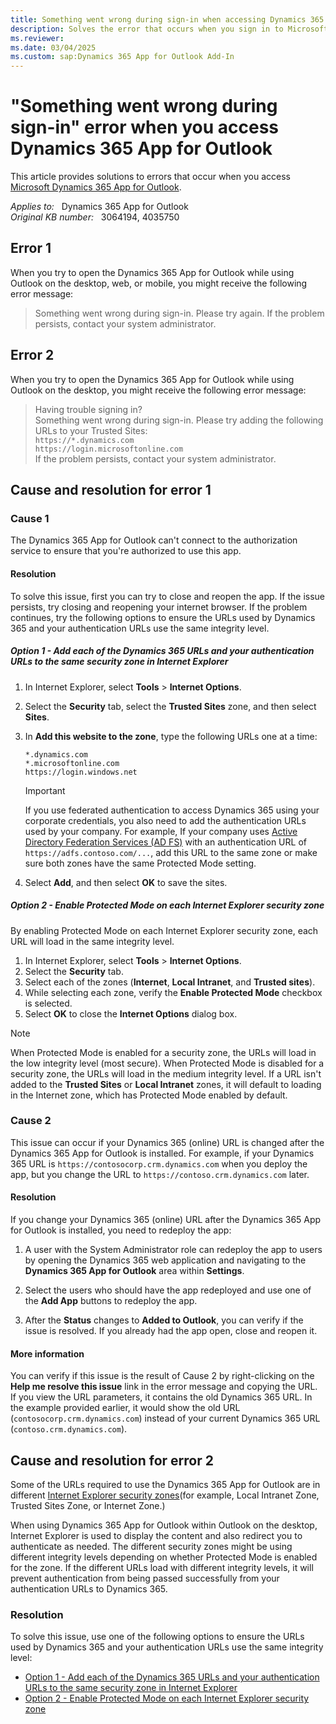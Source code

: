 ```yaml
---
title: Something went wrong during sign-in when accessing Dynamics 365 App for Outlook
description: Solves the error that occurs when you sign in to Microsoft Dynamics 365 App for Outlook.
ms.reviewer: 
ms.date: 03/04/2025
ms.custom: sap:Dynamics 365 App for Outlook Add-In
---
```

# "Something went wrong during sign-in" error when you access Dynamics 365 App for Outlook

This article provides solutions to errors that occur when you access [Microsoft Dynamics 365 App for Outlook](/dynamics365/outlook-app/overview).

_Applies to:_ &nbsp; Dynamics 365 App for Outlook  
_Original KB number:_ &nbsp; 3064194, 4035750

## Error 1

When you try to open the Dynamics 365 App for Outlook while using Outlook on the desktop, web, or mobile, you might receive the following error message:

> Something went wrong during sign-in. Please try again. If the problem persists, contact your system administrator.

## Error 2

When you try to open the Dynamics 365 App for Outlook while using Outlook on the desktop, you might receive the following error message:

> Having trouble signing in?  
> Something went wrong during sign-in. Please try adding the following URLs to your Trusted Sites:  
> `https://*.dynamics.com`  
> `https://login.microsoftonline.com`  
> If the problem persists, contact your system administrator.

## Cause and resolution for error 1

### Cause 1

The Dynamics 365 App for Outlook can't connect to the authorization service to ensure that you're authorized to use this app.

#### Resolution

To solve this issue, first you can try to close and reopen the app. If the issue persists, try closing and reopening your internet browser. If the problem continues, try the following options to ensure the URLs used by Dynamics 365 and your authentication URLs use the same integrity level.

##### Option 1 - Add each of the Dynamics 365 URLs and your authentication URLs to the same security zone in Internet Explorer

1. In Internet Explorer, select **Tools** > **Internet Options**.
2. Select the **Security** tab, select the **Trusted Sites** zone, and then select **Sites**.
3. In **Add this website to the zone**, type the following URLs one at a time:

    `*.dynamics.com`  
    `*.microsoftonline.com`  
    `https://login.windows.net`  

    > [!IMPORTANT]
    > If you use federated authentication to access Dynamics 365 using your corporate credentials, you also need to add the authentication URLs used by your company. For example, If your company uses [Active Directory Federation Services (AD FS)](/windows-server/identity/ad-fs/ad-fs-overview) with an authentication URL of `https://adfs.contoso.com/...`, add this URL to the same zone or make sure both zones have the same Protected Mode setting.  

4. Select **Add**, and then select **OK** to save the sites.

##### Option 2 - Enable Protected Mode on each Internet Explorer security zone

By enabling Protected Mode on each Internet Explorer security zone, each URL will load in the same integrity level.

1. In Internet Explorer, select **Tools** > **Internet Options**.
2. Select the **Security** tab.
3. Select each of the zones (**Internet**, **Local Intranet**, and **Trusted sites**).
4. While selecting each zone, verify the **Enable Protected Mode** checkbox is selected.
5. Select **OK** to close the **Internet Options** dialog box.

> [!NOTE]
> When Protected Mode is enabled for a security zone, the URLs will load in the low integrity level (most secure). When Protected Mode is disabled for a security zone, the URLs will load in the medium integrity level. If a URL isn't added to the **Trusted Sites** or **Local Intranet** zones, it will default to loading in the Internet zone, which has Protected Mode enabled by default.

### Cause 2

This issue can occur if your Dynamics 365 (online) URL is changed after the Dynamics 365 App for Outlook is installed. For example, if your Dynamics 365 URL is `https://contosocorp.crm.dynamics.com` when you deploy the app, but you change the URL to `https://contoso.crm.dynamics.com` later.

#### Resolution

If you change your Dynamics 365 (online) URL after the Dynamics 365 App for Outlook is installed, you need to redeploy the app:

1. A user with the System Administrator role can redeploy the app to users by opening the Dynamics 365 web application and navigating to the **Dynamics 365 App for Outlook** area within **Settings**.

1. Select the users who should have the app redeployed and use one of the **Add App** buttons to redeploy the app.

1. After the **Status** changes to **Added to Outlook**, you can verify if the issue is resolved. If you already had the app open, close and reopen it.

#### More information

You can verify if this issue is the result of Cause 2 by right-clicking on the **Help me resolve this issue** link in the error message and copying the URL. If you view the URL parameters, it contains the old Dynamics 365 URL. In the example provided earlier, it would show the old URL (`contosocorp.crm.dynamics.com`) instead of your current Dynamics 365 URL (`contoso.crm.dynamics.com`).

## Cause and resolution for error 2

Some of the URLs required to use the Dynamics 365 App for Outlook are in different [Internet Explorer security zones](/previous-versions/windows/internet-explorer/ie-developer/platform-apis/ms537183(v=vs.85))(for example, Local Intranet Zone, Trusted Sites Zone, or Internet Zone.)

When using Dynamics 365 App for Outlook within Outlook on the desktop, Internet Explorer is used to display the content and also redirect you to authenticate as needed. The different security zones might be using different integrity levels depending on whether Protected Mode is enabled for the zone. If the different URLs load with different integrity levels, it will prevent authentication from being passed successfully from your authentication URLs to Dynamics 365.

### Resolution

To solve this issue, use one of the following options to ensure the URLs used by Dynamics 365 and your authentication URLs use the same integrity level:

- [Option 1 - Add each of the Dynamics 365 URLs and your authentication URLs to the same security zone in Internet Explorer](#option-1---add-each-of-the-dynamics-365-urls-and-your-authentication-urls-to-the-same-security-zone-in-internet-explorer)
- [Option 2 - Enable Protected Mode on each Internet Explorer security zone](#option-2---enable-protected-mode-on-each-internet-explorer-security-zone)
